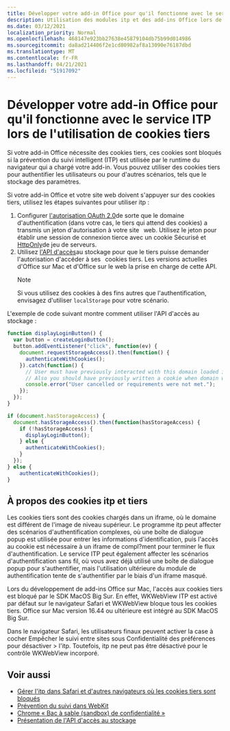```yaml
---
title: Développer votre add-in Office pour qu'il fonctionne avec le service ITP lors de l'utilisation de cookies tiers
description: Utilisation des modules itp et des add-ins Office lors de l'utilisation de cookies tiers
ms.date: 03/12/2021
localization_priority: Normal
ms.openlocfilehash: 468147e923bb27638e45879104db75b99d014986
ms.sourcegitcommit: da8ad214406f2e1cd80982af8a13090e76187dbd
ms.translationtype: MT
ms.contentlocale: fr-FR
ms.lasthandoff: 04/21/2021
ms.locfileid: "51917092"
---
```

# <a name="develop-your-office-add-in-to-work-with-itp-when-using-third-party-cookies"></a>Développer votre add-in Office pour qu'il fonctionne avec le service ITP lors de l'utilisation de cookies tiers

Si votre add-in Office nécessite des cookies tiers, ces cookies sont bloqués si la prévention du suivi intelligent (ITP) est utilisée par le runtime du navigateur qui a chargé votre add-in. Vous pouvez utiliser des cookies tiers pour authentifier les utilisateurs ou pour d'autres scénarios, tels que le stockage des paramètres.

Si votre add-in Office et votre site web doivent s'appuyer sur des cookies tiers, utilisez les étapes suivantes pour utiliser itp :

1. Configurer [l'autorisation OAuth 2.0](https://tools.ietf.org/html/rfc6749)de sorte que le domaine d'authentification (dans votre cas, le tiers qui attend des cookies) a transmis un jeton d'autorisation à votre site   web. Utilisez le jeton pour établir une session de connexion tierce avec un cookie Sécurisé et [HttpOnly](https://developer.mozilla.org/en-US/docs/Web/HTTP/Cookies#Secure_and_HttpOnly_cookies)de jeu de serveurs.
2. Utilisez [l'API d'accès](https://webkit.org/blog/8124/introducing-storage-access-api/)au stockage pour que le tiers puisse demander l'autorisation d'accéder à ses   cookies tiers. Les versions actuelles d'Office sur Mac et d'Office sur le web la prise en charge de cette API.
    > [!NOTE]
    > Si vous utilisez des cookies à des fins autres que l'authentification, envisagez d'utiliser `localStorage` pour votre scénario.

L'exemple de code suivant montre comment utiliser l'API d'accès au stockage :

```javascript
function displayLoginButton() {
  var button = createLoginButton();
  button.addEventListener("click", function(ev) {
    document.requestStorageAccess().then(function() {
      authenticateWithCookies(); 
    }).catch(function() {
      // User must have previously interacted with this domain loaded in a top frame
      // Also you should have previously written a cookie when domain was loaded in the top frame
      console.error("User cancelled or requirements were not met.");
    });
  });
}

if (document.hasStorageAccess) { 
  document.hasStorageAccess().then(function(hasStorageAccess) { 
    if (!hasStorageAccess) { 
      displayLoginButton(); 
    } else { 
      authenticateWithCookies(); 
    } 
  }); 
} else { 
    authenticateWithCookies(); 
} 
```

## <a name="about-itp-and-third-party-cookies"></a>À propos des cookies itp et tiers

Les cookies tiers sont des cookies chargés dans un iframe, où le domaine est différent de l'image de niveau supérieur. Le programme itp peut affecter des scénarios d'authentification complexes, où une boîte de dialogue popup est utilisée pour entrer les informations d'identification, puis l'accès au cookie est nécessaire à un iframe de compl?ment pour terminer le flux d'authentification. Le service ITP peut également affecter les scénarios d'authentification sans fil, où vous avez déjà utilisé une boîte de dialogue popup pour s'authentifier, mais l'utilisation ultérieure du module de authentification tente de s'authentifier par le biais d'un iframe masqué.

Lors du développement de add-ins Office sur Mac, l'accès aux cookies tiers est bloqué par le SDK MacOS Big Sur. En effet, WKWebView ITP est activé par défaut sur le navigateur Safari et WKWebView bloque tous les cookies tiers. Office sur Mac version 16.44 ou ultérieure est intégré au SDK MacOS Big Sur.

Dans le navigateur Safari, les utilisateurs finaux peuvent activer la case à cocher Empêcher le suivi entre sites sous Confidentialité des préférences pour désactiver   >   l'itp. Toutefois, itp ne peut pas être désactivé pour le contrôle WKWebView incorporé.

## <a name="see-also"></a>Voir aussi

- [Gérer l'itp dans Safari et d'autres navigateurs où les cookies tiers sont bloqués](/azure/active-directory/develop/reference-third-party-cookies-spas)
- [Prévention du suivi dans WebKit](https://webkit.org/tracking-prevention/)
- [Chrome « Bac à sable (sandbox) de confidentialité »](https://blog.chromium.org/2020/01/building-more-private-web-path-towards.html)
- [Présentation de l'API d'accès au stockage](https://blogs.windows.com/msedgedev/2020/07/08/introducing-storage-access-api/)